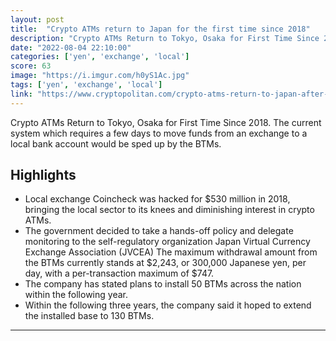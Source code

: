 ```yaml
---
layout: post
title:  "Crypto ATMs return to Japan for the first time since 2018"
description: "Crypto ATMs Return to Tokyo, Osaka for First Time Since 2018. The current system which requires a few days to move funds from an exchange to a local bank account would be sped up by the BTMs."
date: "2022-08-04 22:10:00"
categories: ['yen', 'exchange', 'local']
score: 63
image: "https://i.imgur.com/h0yS1Ac.jpg"
tags: ['yen', 'exchange', 'local']
link: "https://www.cryptopolitan.com/crypto-atms-return-to-japan-after-four-years/"
---
```


Crypto ATMs Return to Tokyo, Osaka for First Time Since 2018. The current system which requires a few days to move funds from an exchange to a local bank account would be sped up by the BTMs.

## Highlights

- Local exchange Coincheck was hacked for $530 million in 2018, bringing the local sector to its knees and diminishing interest in crypto ATMs.
- The government decided to take a hands-off policy and delegate monitoring to the self-regulatory organization Japan Virtual Currency Exchange Association (JVCEA) The maximum withdrawal amount from the BTMs currently stands at $2,243, or 300,000 Japanese yen, per day, with a per-transaction maximum of $747.
- The company has stated plans to install 50 BTMs across the nation within the following year.
- Within the following three years, the company said it hoped to extend the installed base to 130 BTMs.

---
